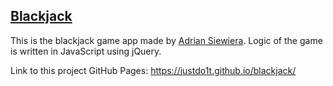 ## [Blackjack](https://justdo1t.github.io/blackjack/)

This is the blackjack game app made by [Adrian Siewiera](https://www.linkedin.com/in/adrian-siewiera/). Logic of the game is written in JavaScript using jQuery.

Link to this project GitHub Pages: https://justdo1t.github.io/blackjack/